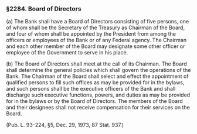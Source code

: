 ### §2284. Board of Directors ###

(a) The Bank shall have a Board of Directors consisting of five persons, one of whom shall be the Secretary of the Treasury as Chairman of the Board, and four of whom shall be appointed by the President from among the officers or employees of the Bank or of any Federal agency. The Chairman and each other member of the Board may designate some other officer or employee of the Government to serve in his place.

(b) The Board of Directors shall meet at the call of its Chairman. The Board shall determine the general policies which shall govern the operations of the Bank. The Chairman of the Board shall select and effect the appointment of qualified persons to fill such offices as may be provided for in the bylaws, and such persons shall be the executive officers of the Bank and shall discharge such executive functions, powers, and duties as may be provided for in the bylaws or by the Board of Directors. The members of the Board and their designees shall not receive compensation for their services on the Board.

(Pub. L. 93–224, §5, Dec. 29, 1973, 87 Stat. 937.)